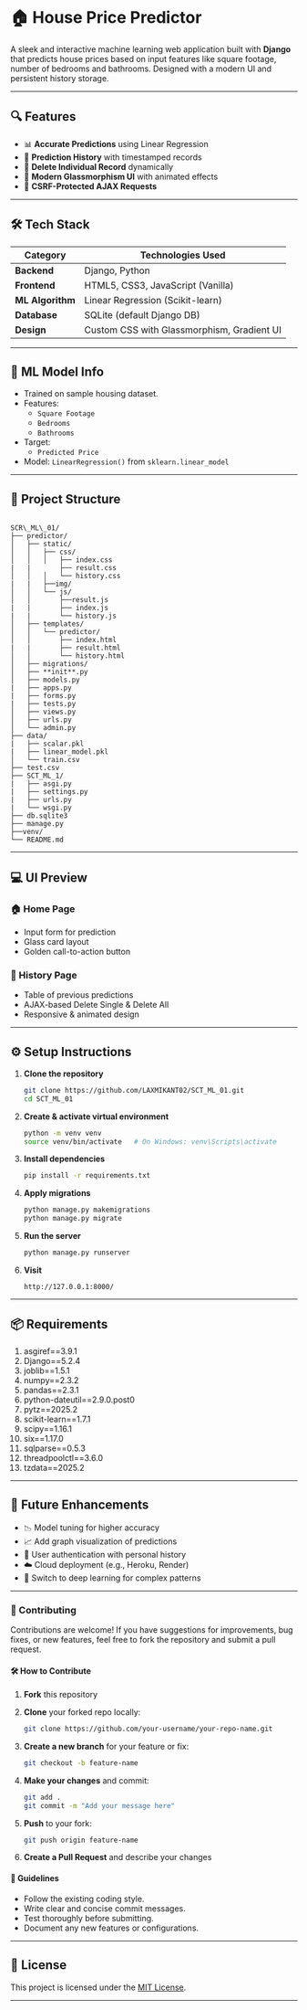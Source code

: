 # 🏠 House Price Predictor

A sleek and interactive machine learning web application built with **Django** that predicts house prices based on input features like square footage, number of bedrooms and bathrooms. Designed with a modern UI and persistent history storage.

---

## 🔍 Features

- 📊 **Accurate Predictions** using Linear Regression
- 💾 **Prediction History** with timestamped records
- 🧼 **Delete Individual Record** dynamically
- 🎨 **Modern Glassmorphism UI** with animated effects
- 🔐 **CSRF-Protected AJAX Requests**

---

## 🛠️ Tech Stack

| Category         | Technologies Used                          |
|------------------|---------------------------------------------|
| **Backend**      | Django, Python                              |
| **Frontend**     | HTML5, CSS3, JavaScript (Vanilla)           |
| **ML Algorithm** | Linear Regression (Scikit-learn)            |
| **Database**     | SQLite (default Django DB)                  |
| **Design**       | Custom CSS with Glassmorphism, Gradient UI  |

---

## 🧠 ML Model Info

- Trained on sample housing dataset.
- Features:
  - `Square Footage`
  - `Bedrooms`
  - `Bathrooms`
- Target:
  - `Predicted Price`
- Model: `LinearRegression()` from `sklearn.linear_model`

---

## 📂 Project Structure

```

SCR\_ML\_01/
├── predictor/
│   ├── static/
│   │   ├── css/
│   │   │   ├── index.css
|   |       ├── result.css
│   │   │   └── history.css
|   |   ├──img/
│   │   └── js/
│   │       ├──result.js
|   |       ├── index.js
|   |       └── history.js
│   ├── templates/
│   │   └── predictor/
│   │       ├── index.html
|   |       ├── result.html
│   │       └── history.html
│   ├── migrations/
│   ├── **init**.py
│   ├── models.py
|   ├── apps.py
|   ├── forms.py
|   ├── tests.py
│   ├── views.py
│   ├── urls.py
│   └── admin.py
├── data/
|   ├── scalar.pkl
|   ├── linear_model.pkl
│   └── train.csv
├── test.csv
├── SCT_ML_1/
|   ├── asgi.py
|   ├── settings.py
|   ├── urls.py
|   └── wsgi.py
├── db.sqlite3
├── manage.py
├──venv/
└── README.md

````

---

## 💻 UI Preview

### 🏠  Home Page
- Input form for prediction
- Glass card layout
- Golden call-to-action button

### 📜 History Page
- Table of previous predictions
- AJAX-based Delete Single & Delete All
- Responsive & animated design

---

## ⚙️ Setup Instructions

1. **Clone the repository**
   ```bash
   git clone https://github.com/LAXMIKANT02/SCT_ML_01.git
   cd SCT_ML_01
   ````

2. **Create & activate virtual environment**

   ```bash
   python -m venv venv
   source venv/bin/activate   # On Windows: venv\Scripts\activate
   ```

3. **Install dependencies**

   ```bash
   pip install -r requirements.txt
   ```

4. **Apply migrations**

   ```bash
   python manage.py makemigrations
   python manage.py migrate
   ```

5. **Run the server**

   ```bash
   python manage.py runserver
   ```

6. **Visit**

   ```
   http://127.0.0.1:8000/
   ```

---

## 📦 Requirements
1. asgiref==3.9.1
2. Django==5.2.4
3. joblib==1.5.1
4. numpy==2.3.2
5. pandas==2.3.1
6. python-dateutil==2.9.0.post0
7. pytz==2025.2
8. scikit-learn==1.7.1
9. scipy==1.16.1
10. six==1.17.0
11. sqlparse==0.5.3
12. threadpoolctl==3.6.0
13. tzdata==2025.2

---

## 📝 Future Enhancements

* 📉 Model tuning for higher accuracy
* 📈 Add graph visualization of predictions
* 👥 User authentication with personal history
* ☁️ Cloud deployment (e.g., Heroku, Render)
* 🧠 Switch to deep learning for complex patterns

---
### 🤝 Contributing

Contributions are welcome! If you have suggestions for improvements, bug fixes, or new features, feel free to fork the repository and submit a pull request.

#### 🛠️ How to Contribute

1. **Fork** this repository
2. **Clone** your forked repo locally:

   ```bash
   git clone https://github.com/your-username/your-repo-name.git
   ```
3. **Create a new branch** for your feature or fix:

   ```bash
   git checkout -b feature-name
   ```
4. **Make your changes** and commit:

   ```bash
   git add .
   git commit -m "Add your message here"
   ```
5. **Push** to your fork:

   ```bash
   git push origin feature-name
   ```
6. **Create a Pull Request** and describe your changes

#### 📌 Guidelines

* Follow the existing coding style.
* Write clear and concise commit messages.
* Test thoroughly before submitting.
* Document any new features or configurations.
---

## 📃 License

This project is licensed under the [MIT License](LICENSE).

---


